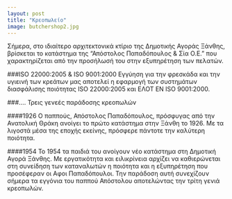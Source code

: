 ```yaml
---
layout: post
title: "Κρεοπωλείο"
image: butchershop2.jpg
---
```


Σήμερα, στο ιδιαίτερο αρχιτεκτονικά κτίριο της Δημοτικής Αγοράς Ξάνθης, βρίσκεται το κατάστημα της “Απόστολος Παπαδόπουλος & Σία Ο.Ε.” που χαρακτηρίζεται από την προσήλωσή του στην εξυπηρέτηση των πελατών. 

###ISO 22000:2005 & ISO 9001:2000
Εγγύηση για την φρεσκάδα και την υγιεινή των κρεάτων μας αποτελεί η εφαρμογή των συστημάτων διασφάλισης ποιότητας ISO 22000:2005 και ΕΛΟΤ EN ISO 9001:2000.

###.... Τρεις γενεές παράδοσης κρεοπωλών

####1926
Ο παππούς, Απόστολος Παπαδόπουλος, πρόσφυγας από την Ανατολική Θράκη ανοίγει το πρώτο κατάστημα στην Ξάνθη το 1926. 
Με τα λιγοστά μέσα της εποχής εκείνης, πρόσφερε πάντοτε την καλύτερη ποιότητα.

####1954
Το 1954 τα παιδιά του ανοίγουν νέο κατάστημα στη Δημοτική Αγορά Ξάνθης. 
Με εργατικότητα και ειλικρίνεια αρχίζει να καθιερώνεται στη συνείδηση των καταναλωτών η ποιότητα και η εξυπηρέτηση που προσέφεραν οι Αφοι Παπαδόπουλοι. 
Την παράδοση αυτή συνεχίζουν σήμερα τα εγγόνια του παππού Απόστολου αποτελώντας την τρίτη γενιά κρεοπωλών.